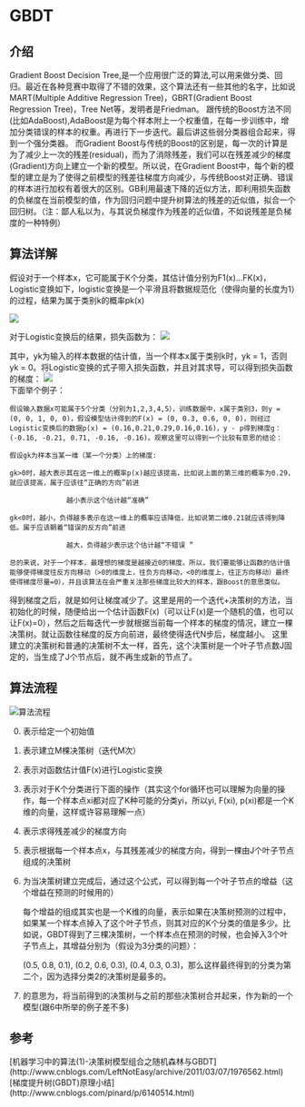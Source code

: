 <h1>GBDT</h1>

<h2>介绍</h2>
Gradient Boost Decision Tree,是一个应用很广泛的算法,可以用来做分类、回归。最近在各种竞赛中取得了不错的效果，这个算法还有一些其他的名字，比如说MART(Multiple Additive Regression Tree)，GBRT(Gradient Boost Regression Tree)，Tree Net等，发明者是Friedman。  
跟传统的Boost方法不同(比如AdaBoost),AdaBoost是为每个样本附上一个权重值，在每一步训练中，增加分类错误的样本的权重。再进行下一步迭代。最后讲这些弱分类器组合起来，得到一个强分类器。  
而Gradient Boost与传统的Boost的区别是，每一次的计算是为了减少上一次的残差(residual)，而为了消除残差，我们可以在残差减少的梯度(Gradient)方向上建立一个新的模型。所以说，在Gradient Boost中，每个新的模型的建立是为了使得之前模型的残差往梯度方向减少，与传统Boost对正确、错误的样本进行加权有着很大的区别。GB利用最速下降的近似方法，即利用损失函数的负梯度在当前模型的值，作为回归问题中提升树算法的残差的近似值，拟合一个回归树。（注：鄙人私以为，与其说负梯度作为残差的近似值，不如说残差是负梯度的一种特例）

<h2>算法详解</h2>

假设对于一个样本x，它可能属于K个分类，其估计值分别为F1(x)…FK(x)，Logistic变换如下，logistic变换是一个平滑且将数据规范化（使得向量的长度为1）的过程，结果为属于类别k的概率pk(x)

![](http://images.cnblogs.com/cnblogs_com/LeftNotEasy/201103/201103072353109154.png)

对于Logistic变换后的结果，损失函数为：
![](http://images.cnblogs.com/cnblogs_com/LeftNotEasy/201103/201103072353101944.png)  

其中，yk为输入的样本数据的估计值，当一个样本x属于类别k时，yk = 1，否则yk = 0。将Logistic变换的式子带入损失函数，并且对其求导，可以得到损失函数的梯度：
![](http://images.cnblogs.com/cnblogs_com/LeftNotEasy/201103/201103072353105499.png)  
下面举个例子：

    假设输入数据x可能属于5个分类（分别为1,2,3,4,5），训练数据中，x属于类别3，则y = (0, 0, 1, 0, 0)，假设模型估计得到的F(x) = (0, 0.3, 0.6, 0, 0)，则经过Logistic变换后的数据p(x) = (0.16,0.21,0.29,0.16,0.16)，y - p得到梯度g：(-0.16, -0.21, 0.71, -0.16, -0.16)。观察这里可以得到一个比较有意思的结论：

    假设gk为样本当某一维（某一个分类）上的梯度:

    gk>0时，越大表示其在这一维上的概率p(x)越应该提高，比如说上面的第三维的概率为0.29，就应该提高，属于应该往“正确的方向”前进

                  越小表示这个估计越“准确”

    gk<0时，越小，负得越多表示在这一维上的概率应该降低，比如说第二维0.21就应该得到降低。属于应该朝着“错误的反方向”前进

                  越大，负得越少表示这个估计越“不错误 ”

    总的来说，对于一个样本，最理想的梯度是越接近0的梯度。所以，我们要能够让函数的估计值能够使得梯度往反方向移动（>0的维度上，往负方向移动，<0的维度上，往正方向移动）最终使得梯度尽量=0），并且该算法在会严重关注那些梯度比较大的样本，跟Boost的意思类似。
    
  得到梯度之后，就是如何让梯度减少了。这里是用的一个迭代+决策树的方法，当初始化的时候，随便给出一个估计函数F(x)（可以让F(x)是一个随机的值，也可以让F(x)=0），然后之后每迭代一步就根据当前每一个样本的梯度的情况，建立一棵决策树。就让函数往梯度的反方向前进，最终使得迭代N步后，梯度越小。
  这里建立的决策树和普通的决策树不太一样，首先，这个决策树是一个叶子节点数J固定的，当生成了J个节点后，就不再生成新的节点了。
  
  
 <h2>算法流程</h2>
 
 ![算法流程](http://images.cnblogs.com/cnblogs_com/LeftNotEasy/201103/20110307235312285.png)  
 
 0. 表示给定一个初始值

 1. 表示建立M棵决策树（迭代M次）

 2. 表示对函数估计值F(x)进行Logistic变换

 3. 表示对于K个分类进行下面的操作（其实这个for循环也可以理解为向量的操作，每一个样本点xi都对应了K种可能的分类yi，所以yi, F(xi), p(xi)都是一个K维的向量，这样或许容易理解一点）

 4. 表示求得残差减少的梯度方向

 5. 表示根据每一个样本点x，与其残差减少的梯度方向，得到一棵由J个叶子节点组成的决策树

 6. 为当决策树建立完成后，通过这个公式，可以得到每一个叶子节点的增益（这个增益在预测的时候用的）

       每个增益的组成其实也是一个K维的向量，表示如果在决策树预测的过程中，如果某一个样本点掉入了这个叶子节点，则其对应的K个分类的值是多少。比如说，GBDT得到了三棵决策树，一个样本点在预测的时候，也会掉入3个叶子节点上，其增益分别为（假设为3分类的问题）：

       (0.5, 0.8, 0.1),  (0.2, 0.6, 0.3),  (0.4, 0.3, 0.3)，那么这样最终得到的分类为第二个，因为选择分类2的决策树是最多的。

 7. 的意思为，将当前得到的决策树与之前的那些决策树合并起来，作为新的一个模型(跟6中所举的例子差不多)
 
 
<h2>参考</h2>
[机器学习中的算法(1)-决策树模型组合之随机森林与GBDT](http://www.cnblogs.com/LeftNotEasy/archive/2011/03/07/1976562.html)  
[梯度提升树(GBDT)原理小结](http://www.cnblogs.com/pinard/p/6140514.html)
  